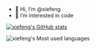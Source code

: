 - 👋 Hi, I’m @xiefeng
- 👀 I’m interested in code


[![xiefeng's GitHub stats](https://github-readme-stats.vercel.app/api?username=xiefenga&layout=compact&hide_border=true&show_owner=true)](https://github.com/anuraghazra/github-readme-stats)


![xiefeng's Most used languages](https://github-readme-stats.vercel.app/api/top-langs?username=xiefenga&layout=compact&hide_border=true&langs_count=10)

<!---
- 🌱 I’m currently learning ...
- 💞️ I’m looking to collaborate on ...
- 📫 How to reach me ...
--->

<!---
xiefenga/xiefenga is a ✨ special ✨ repository because its `README.md` (this file) appears on your GitHub profile.
You can click the Preview link to take a look at your changes.
--->
